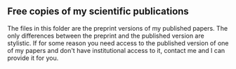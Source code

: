 ## Free copies of my scientific publications
The files in this folder are the preprint versions of my published papers. The only differences between the preprint and the published version are stylistic. If for some reason you need access to the published version of one of my papers and don't have institutional access to it, contact me and I can provide it for you.
